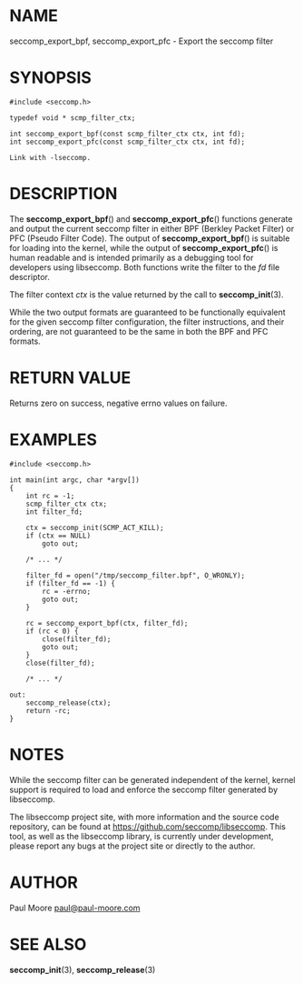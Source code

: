 NAME
====

seccomp_export_bpf, seccomp_export_pfc - Export the seccomp filter

SYNOPSIS
========

    #include <seccomp.h>

    typedef void * scmp_filter_ctx;

    int seccomp_export_bpf(const scmp_filter_ctx ctx, int fd);
    int seccomp_export_pfc(const scmp_filter_ctx ctx, int fd);

    Link with -lseccomp.

DESCRIPTION
===========

The **seccomp_export_bpf**() and **seccomp_export_pfc**() functions
generate and output the current seccomp filter in either BPF (Berkley
Packet Filter) or PFC (Pseudo Filter Code). The output of
**seccomp_export_bpf**() is suitable for loading into the kernel,
while the output of **seccomp_export_pfc**() is human readable and is
intended primarily as a debugging tool for developers using libseccomp.
Both functions write the filter to the *fd* file descriptor.

The filter context *ctx* is the value returned by the call to
**seccomp_init**(3).

While the two output formats are guaranteed to be functionally
equivalent for the given seccomp filter configuration, the filter
instructions, and their ordering, are not guaranteed to be the same in
both the BPF and PFC formats.

RETURN VALUE
============

Returns zero on success, negative errno values on failure.

EXAMPLES
========

    #include <seccomp.h>

    int main(int argc, char *argv[])
    {
    	int rc = -1;
    	scmp_filter_ctx ctx;
    	int filter_fd;

    	ctx = seccomp_init(SCMP_ACT_KILL);
    	if (ctx == NULL)
    		goto out;

    	/* ... */

    	filter_fd = open("/tmp/seccomp_filter.bpf", O_WRONLY);
    	if (filter_fd == -1) {
    		rc = -errno;
    		goto out;
    	}

    	rc = seccomp_export_bpf(ctx, filter_fd);
    	if (rc < 0) {
    		close(filter_fd);
    		goto out;
    	}
    	close(filter_fd);

    	/* ... */

    out:
    	seccomp_release(ctx);
    	return -rc;
    }

NOTES
=====

While the seccomp filter can be generated independent of the kernel,
kernel support is required to load and enforce the seccomp filter
generated by libseccomp.

The libseccomp project site, with more information and the source code
repository, can be found at https://github.com/seccomp/libseccomp. This
tool, as well as the libseccomp library, is currently under development,
please report any bugs at the project site or directly to the author.

AUTHOR
======

Paul Moore <paul@paul-moore.com>

SEE ALSO
========

**seccomp_init**(3), **seccomp_release**(3)
